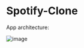 # Spotify-Clone

App architecture:

![image](https://github.com/bhanujoshi30/Spotify-Clone/assets/120588983/0483b77c-d09d-4f69-8ec0-ced6682e1b1f)
